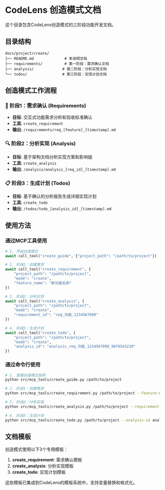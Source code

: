# CodeLens 创造模式文档

这个目录包含CodeLens创造模式的三阶段功能开发文档。

## 目录结构

```
docs/project/create/
├── README.md              # 本说明文档
├── requirements/          # 第一阶段：需求确认文档
├── analysis/             # 第二阶段：分析实现文档
└── todos/                # 第三阶段：实现计划文档
```

## 创造模式工作流程

### 🚀 阶段1：需求确认 (Requirements)
- **目标**: 交互式功能需求分析和验收标准确认
- **工具**: `create_requirement`
- **输出**: `/requirements/req_[feature]_[timestamp].md`

### 🔍 阶段2：分析实现 (Analysis)  
- **目标**: 基于架构文档分析实现方案和影响链
- **工具**: `create_analysis`
- **输出**: `/analysis/analysis_[req_id]_[timestamp].md`

### 📋 阶段3：生成计划 (Todos)
- **目标**: 基于确认的分析报告生成详细实现计划
- **工具**: `create_todo`
- **输出**: `/todos/todo_[analysis_id]_[timestamp].md`

## 使用方法

### 通过MCP工具使用

```python
# 1. 开始创造模式
await call_tool("create_guide", {"project_path": "/path/to/project"})

# 2. 阶段1：创建需求
await call_tool("create_requirement", {
    "project_path": "/path/to/project",
    "mode": "create", 
    "feature_name": "新功能名称"
})

# 3. 阶段2：分析实现
await call_tool("create_analysis", {
    "project_path": "/path/to/project",
    "mode": "create",
    "requirement_id": "req_功能_1234567890"
})

# 4. 阶段3：生成计划
await call_tool("create_todo", {
    "project_path": "/path/to/project", 
    "mode": "create",
    "analysis_id": "analysis_req_功能_1234567890_9876543210"
})
```

### 通过命令行使用

```bash
# 1. 查看创造模式指导
python src/mcp_tools/create_guide.py /path/to/project

# 2. 阶段1：创建需求
python src/mcp_tools/create_requirement.py /path/to/project --feature-name "新功能"

# 3. 阶段2：分析实现 
python src/mcp_tools/create_analysis.py /path/to/project --requirement-id req_xxx

# 4. 阶段3：生成计划
python src/mcp_tools/create_todo.py /path/to/project --analysis-id analysis_xxx
```

## 文档模板

创造模式使用以下3个专用模板：

1. **create_requirement**: 需求确认模板
2. **create_analysis**: 分析实现模板  
3. **create_todo**: 实现计划模板

这些模板已集成到CodeLens的模板系统中，支持变量替换和格式化。